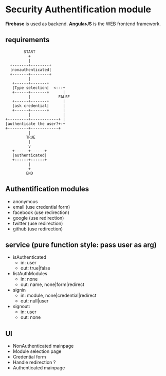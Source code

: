 # Security Authentification module

__Firebase__ is used as backend. __AngularJS__ is the WEB frontend framework.

## requirements

            START               
              +                 
              |                 
      +-------+--------+        
      |nonauthenticated|
      +-------+--------+
              |
       +------+-------+
       |Type selection|  <---+  
       +------+-------+      |  
              |            FALSE
       +------+-------+      |  
       |ask credential|      |  
       +------+-------+      |  
              |              |  
    +---------+------------+ |  
    |authenticate the user?+-+  
    +---------+------------+     
              |                 
             TRUE               
              |                 
              v                 
       +------+------+          
       |authenticated|
       +------+------+          
              |                 
              +                 
             END                

## Authentification modules
- anonymous
- email (use credential form)
- facebook (use redirection)
- google (use redirection)
- twitter (use redirection)
- github (use redirection)

## service (pure function style: pass user as arg)
- isAuthenticated
  - in: user
  - out: true|false
- listAuthModules
  - in: none
  - out: name, none|form|redirect
- signin
  - in: module, none|credential|redirect
  - out: null|user
- signout:
  - in: user
  - out: none

## UI
- NonAuthenticated mainpage
- Module selection page
- Credential form
- Handle redirection ?
- Authenticated mainpage
